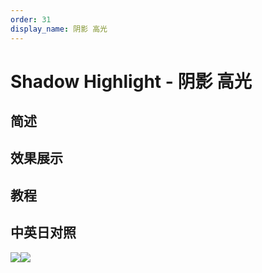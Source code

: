 ```yaml
---
order: 31
display_name: 阴影 高光
---
```


# Shadow Highlight - 阴影 高光

## 简述

## 效果展示

## 教程

## 中英日对照

![](https://mir.yuelili.com/user/AE/effects/AE-Effects-Color-Shadow/Highlight.png)![](https://mir.yuelili.com/user/AE/effects/AE-Effects-Color-Shadow/Highlight_cn.png)
